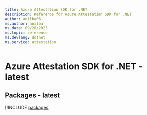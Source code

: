 ```yaml
---
title: Azure Attestation SDK for .NET
description: Reference for Azure Attestation SDK for .NET
author: anilba06
ms.author: anilba
ms.data: 09/28/2023
ms.topic: reference
ms.devlang: dotnet
ms.service: attestation
---
```

# Azure Attestation SDK for .NET - latest
## Packages - latest
[!INCLUDE [packages](attestation-index.md)]